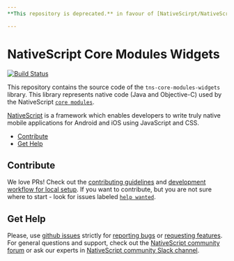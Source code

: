 ```yaml
---
**This repository is deprecated.** in favour of [NativeScirpt/NativeScript/tns-core-modules-widgets](https://github.com/NativeScript/NativeScript).

---
```


# NativeScript Core Modules Widgets
[![Build Status](https://travis-ci.org/NativeScript/tns-core-modules-widgets.svg?branch=master)](https://travis-ci.org/NativeScript/tns-core-modules-widgets)

This repository contains the source code of the `tns-core-modules-widgets` library. This library represents native code (Java and Objective-C) used by the NativeScript [`core modules`](https://github.com/NativeScript/NativeScript/tree/master/tns-core-modules).

[NativeScript](https://www.nativescript.org/) is a framework which enables developers to write truly native mobile applications for Android and iOS using JavaScript and CSS.

<!-- TOC depthFrom:2 -->

- [Contribute](#contribute)
- [Get Help](#get-help)

<!-- /TOC -->

## Contribute
We love PRs! Check out the [contributing guidelines](CONTRIBUTING.md) and [development workflow for local setup](DevelopmentWorkflow.md). If you want to contribute, but you are not sure where to start - look for issues labeled [`help wanted`](https://github.com/NativeScript/tns-core-modules-widgets/issues?q=is%3Aopen+is%3Aissue+label%3A%22help+wanted%22).

## Get Help
Please, use [github issues](https://github.com/NativeScript/tns-core-modules-widgets/issues) strictly for [reporting bugs](CONTRIBUTING.md#reporting-bugs) or [requesting features](CONTRIBUTING.md#requesting-new-features). For general questions and support, check out the [NativeScript community forum](https://discourse.nativescript.org/) or ask our experts in [NativeScript community Slack channel](http://developer.telerik.com/wp-login.php?action=slack-invitation).
